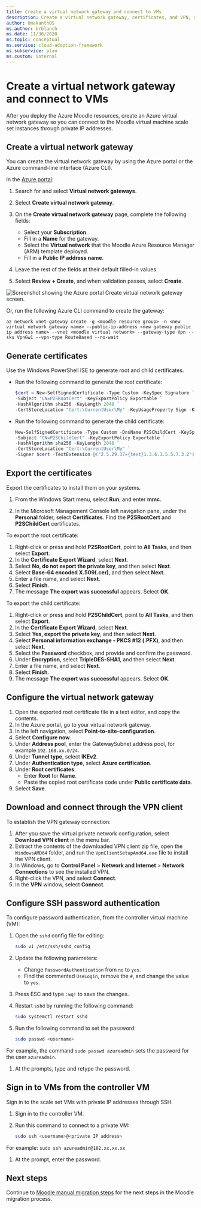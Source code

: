 ```yaml
---
title: Create a virtual network gateway and connect to VMs
description: Create a virtual network gateway, certificates, and VPN, and connect to virtual machine scale set instances with SSH using a private IP address and password.
author: UmakanthOS
ms.author: brblanch
ms.date: 11/30/2020
ms.topic: conceptual
ms.service: cloud-adoption-framework
ms.subservice: plan
ms.custom: internal
---
```


# Create a virtual network gateway and connect to VMs

After you deploy the Azure Moodle resources, create an Azure virtual network gateway so you can connect to the Moodle virtual machine scale set instances through private IP addresses.

## Create a virtual network gateway

You can create the virtual network gateway by using the Azure portal or the Azure command-line interface (Azure CLI).

In the [Azure portal](https://portal.azure.com):

1. Search for and select **Virtual network gateways**.

1. Select **Create virtual network gateway**.

1. On the **Create virtual network gateway** page, complete the following fields:
   - Select your **Subscription**.
   - Fill in a **Name** for the gateway.
   - Select the **Virtual network** that the Moodle Azure Resource Manager (ARM) template deployed.
   - Fill in a **Public IP address name**.

1. Leave the rest of the fields at their default filled-in values.

1. Select **Review + Create**, and when validation passes, select **Create**.

![Screenshot showing the Azure portal Create virtual network gateway screen.](images/vpn-gateway.png)

Or, run the following Azure CLI command to create the gateway:

```azurecli
az network vnet-gateway create -g <moodle resource group> -n <new virtual network gateway name> --public-ip-address <new gateway public ip address name> --vnet <moodle virtual network> --gateway-type Vpn --sku VpnGw1 --vpn-type RouteBased --no-wait
```

## Generate certificates

Use the Windows PowerShell ISE to generate root and child certificates.

- Run the following command to generate the root certificate:

  ```powershell
  $cert = New-SelfSignedCertificate -Type Custom -KeySpec Signature `
  -Subject "CN=P2SRootCert" -KeyExportPolicy Exportable `
  -HashAlgorithm sha256 -KeyLength 2048 `
  -CertStoreLocation "Cert:\CurrentUser\My" -KeyUsageProperty Sign -KeyUsage CertSign
  ```

- Run the following command to generate the child certificate:

  ```powershell
  New-SelfSignedCertificate -Type Custom -DnsName P2SChildCert -KeySpec Signature `
  -Subject "CN=P2SChildCert" -KeyExportPolicy Exportable `
  -HashAlgorithm sha256 -KeyLength 2048 `
  -CertStoreLocation "Cert:\CurrentUser\My" `
  -Signer $cert -TextExtension @("2.5.29.37={text}1.3.6.1.5.5.7.3.2")
  ```

## Export the certificates

Export the certificates to install them on your systems.

1. From the Windows Start menu, select **Run**, and enter **mmc**.

1. In the Microsoft Management Console left navigation pane, under the **Personal** folder, select **Certificates**. Find the **P2SRootCert** and **P2SChildCert** certificates.

To export the root certificate:

1. Right-click or press and hold **P2SRootCert**, point to **All Tasks**, and then select **Export**.
1. In the **Certificate Export Wizard**, select **Next**.
1. Select **No, do not export the private key**, and then select **Next**.
1. Select **Base-64 encoded X.509(.cer)**, and then select **Next**.
1. Enter a file name, and select **Next**.
1. Select **Finish**.
1. The message **The export was successful** appears. Select **OK**.

To export the child certificate:

1. Right-click or press and hold **P2SChildCert**, point to **All Tasks**, and then select **Export**.
1. In the **Certificate Export Wizard**, select **Next**.
1. Select **Yes, export the private key**, and then select **Next**.
1. Select **Personal information exchange - PKCS #12 (.PFX)**, and then select **Next**.
1. Select the **Password** checkbox, and provide and confirm the password.
1. Under **Encryption**, select **TripleDES-SHA1**, and then select **Next**.
1. Enter a file name, and select **Next**.
1. Select **Finish**.
1. The message **The export was successful** appears. Select **OK**.

## Configure the virtual network gateway

1. Open the exported root certificate file in a text editor, and copy the contents.
1. In the Azure portal, go to your virtual network gateway.
1. In the left navigation, select **Point-to-site-configuration**.
1. Select **Configure now**.
1. Under **Address pool**, enter the GatewaySubnet address pool, for example `192.168.xx.0/24`.
1. Under **Tunnel type**, select **IKEv2**.
1. Under **Authentication type**, select **Azure certification**.
1. Under **Root certificates**:
   - Enter **Root** for **Name**.
   - Paste the copied root certificate code under **Public certificate data**.
1. Select **Save**.

## Download and connect through the VPN client

To establish the VPN gateway connection:

1. After you save the virtual private network configuration, select **Download VPN client** in the menu bar.
1. Extract the contents of the downloaded VPN client zip file, open the `WindowsAMD64` folder, and run the `VpnClientSetupAmd64.exe` file to install the VPN client.
1. In Windows, go to **Control Panel** > **Network and Internet** > **Network Connections** to see the installed VPN.
1. Right-click the VPN, and select **Connect**.
1. In the **VPN** window, select **Connect**.

## Configure SSH password authentication

To configure password authentication, from the controller virtual machine (VM):

1. Open the `sshd` config file for editing:

   ```bash
   sudo vi /etc/ssh/sshd_config
   ```

1. Update the following parameters:

   - Change `PasswordAuthentication` from `no` to `yes`.
   - Find the commented `UseLogin`, remove the `#`, and change the value to `yes`.

1. Press ESC and type `:wq!` to save the changes.

1. Restart `sshd` by running the following command:

   ```bash
   sudo systemctl restart sshd
   ```

1. Run the following command to set the password:

   ```bash
   sudo passwd <username>
   ```

For example, the command `sudo passwd azureadmin` sets the password for the user `azureadmin`.

1. At the prompts, type and retype the password.

## Sign in to VMs from the controller VM

Sign in to the scale set VMs with private IP addresses through SSH.

1. Sign in to the controller VM.

1. Run this command to connect to a private VM:

   ```bash
   sudo ssh <username>@<private IP address>
   ```

For example: `sudo ssh azureadmin@102.xx.xx.xx`

1. At the prompt, enter the password.

## Next steps

Continue to [Moodle manual migration steps](migration-start.md) for the next steps in the Moodle migration process.
